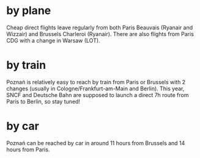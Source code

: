 # by plane
Cheap direct flights leave regularly from both Paris Beauvais (Ryanair and Wizzair) and Brussels Charleroi (Ryanair). There are also flights from Paris CDG with a change in Warsaw (LOT).

# by train
Poznań is relatively easy to reach by train from Paris or Brussels with 2 changes (usually in Cologne/Frankfurt-am-Main and Berlin). This year, SNCF and Deutsche Bahn are supposed to launch a direct 7h route from Paris to Berlin, so stay tuned!

# by car
Poznań can be reached by car in around 11 hours from Brussels and 14 hours from Paris.
